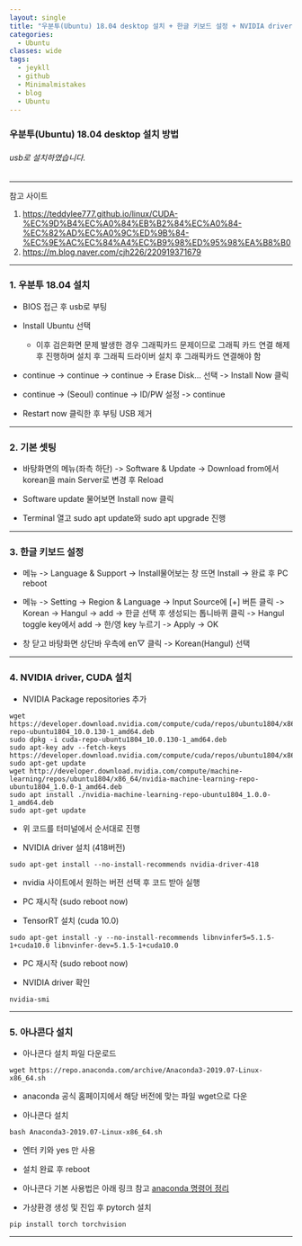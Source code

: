 ```yaml
---
layout: single
title: "우분투(Ubuntu) 18.04 desktop 설치 + 한글 키보드 설정 + NVIDIA driver/CUDA 설치 + 아나콘다(Anaconda) 설치"
categories:
  - Ubuntu
classes: wide
tags:
  - jeykll
  - github
  - Minimalmistakes
  - blog
  - Ubuntu
---
```


### 우분투(Ubuntu) 18.04 desktop 설치 방법

###### usb로 설치하였습니다.

---
참고 사이트
1. https://teddylee777.github.io/linux/CUDA-%EC%9D%B4%EC%A0%84%EB%B2%84%EC%A0%84-%EC%82%AD%EC%A0%9C%ED%9B%84-%EC%9E%AC%EC%84%A4%EC%B9%98%ED%95%98%EA%B8%B0  
2. https://m.blog.naver.com/cjh226/220919371679  

---

### 1. 우분투 18.04 설치
 - BIOS 접근 후 usb로 부팅

 - Install Ubuntu 선택
   + 이후 검은화면 문제 발생한 경우 그래픽카드 문제이므로 그래픽 카드 연결 해제 후 진행하며 설치 후 그래픽 드라이버 설치 후 그래픽카드 연결해야 함

 - continue -> continue -> continue -> Erase Disk... 선택 -> Install Now 클릭

 - continue -> (Seoul) continue -> ID/PW 설정 -> continue

 - Restart now 클릭한 후 부팅 USB 제거

---

### 2. 기본 셋팅
 - 바탕화면의 메뉴(좌측 하단) -> Software & Update -> Download from에서 korean을 main Server로 변경 후 Reload

 - Software update 물어보면 Install now 클릭

 - Terminal 열고 sudo apt update와 sudo apt upgrade 진행

---

### 3. 한글 키보드 설정
 - 메뉴 -> Language & Support -> Install물어보는 창 뜨면 Install -> 완료 후 PC reboot

 - 메뉴 -> Setting -> Region & Language -> Input Source에 [+] 버튼 클릭 -> Korean -> Hangul -> add -> 한글 선택 후 생성되는 톱니바퀴 클릭 -> Hangul toggle key에서 add -> 한/영 key 누르기 -> Apply -> OK

 - 창 닫고 바탕화면 상단바 우측에 en$\bigtriangledown$ 클릭 -> Korean(Hangul) 선택

---

### 4. NVIDIA driver, CUDA 설치
 - NVIDIA Package repositories 추가

 ```
 wget https://developer.download.nvidia.com/compute/cuda/repos/ubuntu1804/x86_64/cuda-repo-ubuntu1804_10.0.130-1_amd64.deb
sudo dpkg -i cuda-repo-ubuntu1804_10.0.130-1_amd64.deb
sudo apt-key adv --fetch-keys https://developer.download.nvidia.com/compute/cuda/repos/ubuntu1804/x86_64/7fa2af80.pub
sudo apt-get update
wget http://developer.download.nvidia.com/compute/machine-learning/repos/ubuntu1804/x86_64/nvidia-machine-learning-repo-ubuntu1804_1.0.0-1_amd64.deb
sudo apt install ./nvidia-machine-learning-repo-ubuntu1804_1.0.0-1_amd64.deb
sudo apt-get update
```
  + 위 코드를 터미널에서 순서대로 진행

 - NVIDIA driver 설치 (418버전)

 ```
 sudo apt-get install --no-install-recommends nvidia-driver-418
 ```
  + nvidia 사이트에서 원하는 버전 선택 후 코드 받아 실행

 - PC 재시작 (sudo reboot now)

 - TensorRT 설치 (cuda 10.0)
 ```
 sudo apt-get install -y --no-install-recommends libnvinfer5=5.1.5-1+cuda10.0 libnvinfer-dev=5.1.5-1+cuda10.0
 ```

 - PC 재시작 (sudo reboot now)

 - NVIDIA driver 확인
 ```
 nvidia-smi
 ```

---

### 5. 아나콘다 설치
 - 아나콘다 설치 파일 다운로드

 ```
 wget https://repo.anaconda.com/archive/Anaconda3-2019.07-Linux-x86_64.sh
 ```
  + anaconda 공식 홈페이지에서 해당 버전에 맞는 파일 wget으로 다운

 - 아나콘다 설치

 ```
 bash Anaconda3-2019.07-Linux-x86_64.sh
 ```
  + 엔터 키와 yes 만 사용

 - 설치 완료 후 reboot

 - 아나콘다 기본 사용법은 아래 링크 참고
 [anaconda 명령어 정리](https://junsk1016.github.io/categories/anaconda)  

 - 가상환경 생성 및 진입 후 pytorch 설치
  ```
  pip install torch torchvision
  ```

---
